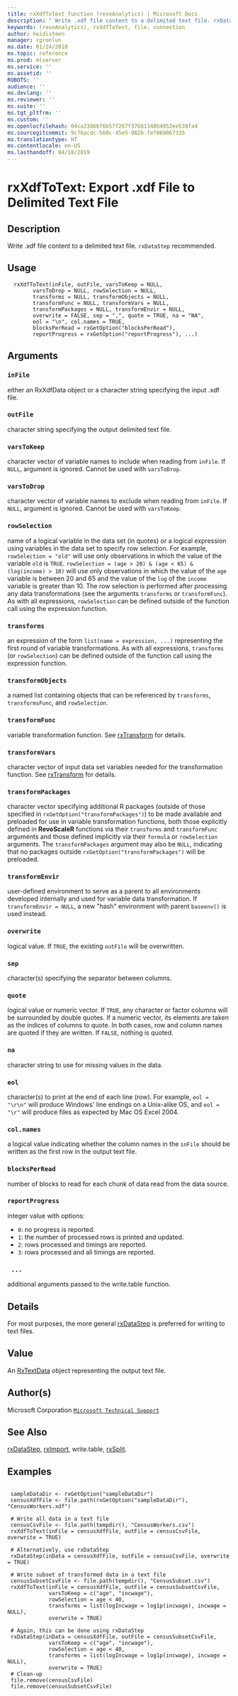```yaml
---
title: rxXdfToText function (revoAnalytics) | Microsoft Docs
description: " Write .xdf file content to a delimited text file. rxDataStep recommended. "
keywords: (revoAnalytics), rxXdfToText, file, connection
author: heidisteen
manager: cgronlun
ms.date: 01/24/2018
ms.topic: reference
ms.prod: mlserver
ms.service: ''
ms.assetid: ''
ROBOTS: ''
audience: ''
ms.devlang: ''
ms.reviewer: ''
ms.suite: ''
ms.tgt_pltfrm: ''
ms.custom: ''
ms.openlocfilehash: 04ca33866f6b57f267f37b81340b4952ee538fa4
ms.sourcegitcommit: 9c76acdc-560c-45e5-982b-fef069067335
ms.translationtype: HT
ms.contentlocale: en-US
ms.lasthandoff: 04/18/2019
---
```

 # <a name="rxxdftotext-export-xdf-file-to-delimited-text-file"></a>rxXdfToText: Export .xdf File to Delimited Text File 
 ## <a name="description"></a>Description

Write .xdf file content to a delimited text file. `rxDataStep` recommended.


 ## <a name="usage"></a>Usage

```   
  rxXdfToText(inFile, outFile, varsToKeep = NULL, 
        varsToDrop = NULL, rowSelection = NULL, 
        transforms = NULL, transformObjects = NULL,
        transformFunc = NULL, transformVars = NULL,  
        transformPackages = NULL, transformEnvir = NULL, 
        overwrite = FALSE, sep = ",", quote = TRUE, na = "NA", 
        eol = "\n", col.names = TRUE,
        blocksPerRead = rxGetOption("blocksPerRead"),
        reportProgress = rxGetOption("reportProgress"), ...) 

```

 ## <a name="arguments"></a>Arguments



 ### `inFile`
 either an RxXdfData object or a character string specifying the input .xdf file. 



 ### `outFile`
 character string specifying the output delimited text file. 



 ### `varsToKeep`
 character vector of variable names to include when reading from `inFile`. If `NULL`, argument is ignored. Cannot be used with `varsToDrop`. 



 ### `varsToDrop`
 character vector of variable names to exclude when reading from `inFile`. If `NULL`, argument is ignored. Cannot be used with `varsToKeep`. 



 ### `rowSelection`
 name of a logical variable in the data set (in quotes) or a logical expression using variables in the data set to specify row selection.  For example, `rowSelection = "old"` will use only observations in which the value of the variable `old` is `TRUE`.  `rowSelection = (age > 20) & (age < 65) & (log(income) > 10)` will use only observations in which the value of the `age` variable is between 20 and 65 and the value of the `log` of the `income` variable is greater than 10.  The row selection is performed after processing any data transformations  (see the arguments `transforms` or `transformFunc`). As with all expressions, `rowSelection` can be defined outside of the function  call using the expression function. 



 ### `transforms`
 an expression of the form `list(name = expression, ...)` representing the first round of variable transformations. As with all expressions, `transforms` (or `rowSelection`)  can be defined outside of the function call using the expression function. 



 ### `transformObjects`
 a named list containing objects that can be referenced by `transforms`, `transformsFunc`, and `rowSelection`. 



 ### `transformFunc`
 variable transformation function. See [rxTransform](rxTransform.md) for details. 



 ### `transformVars`
 character vector of input data set variables needed for the transformation function. See [rxTransform](rxTransform.md) for details. 



 ### `transformPackages`
 character vector specifying additional R packages (outside of those specified in `rxGetOption("transformPackages")`) to be made available and  preloaded for use in variable transformation functions, both those explicitly defined in **RevoScaleR** functions via their `transforms` and `transformFunc` arguments and those  defined implicitly via their `formula` or `rowSelection` arguments.  The `transformPackages` argument may also be `NULL`,  indicating that no packages outside `rxGetOption("transformPackages")` will be preloaded. 



 ### `transformEnvir`
 user-defined environment to serve as a parent to  all environments developed internally and used for variable data transformation. If `transformEnvir = NULL`, a new "hash" environment with parent `baseenv()` is used instead. 



 ### `overwrite`
 logical value. If `TRUE`, the existing `outFile` will be overwritten. 



 ### `sep`
 character(s) specifying the separator between columns. 



 ### `quote`
 logical value or numeric vector. If `TRUE`, any character or factor columns will be surrounded by double quotes. If a numeric vector, its elements are taken as the indices of columns to quote. In both cases, row and column names are quoted if they are written. If `FALSE`, nothing is quoted. 



 ### `na`
 character string to use for missing values in the data. 



 ### `eol`
 character(s) to print at the end of each line (row). For example, `eol = "\r\n"` will produce Windows' line endings on a Unix-alike OS, and `eol = "\r"` will produce files as expected by Mac OS Excel 2004. 



 ### `col.names`
 a logical value indicating whether the column names in the `inFile` should be written as the first row in the output text file. 



 ### `blocksPerRead`
 number of blocks to read for each chunk of data read from the data source. 



 ### `reportProgress`
 integer value with options:  
*   `0`: no progress is reported. 
*   `1`: the number of processed rows is printed and updated. 
*   `2`: rows processed and timings are reported. 
*   `3`: rows processed and all timings are reported. 




 ### ` ...`
 additional arguments passed to the write.table function. 



 ## <a name="details"></a>Details

For most purposes, the more general [rxDataStep](rxDataStep.md) is preferred for writing to text files.


 ## <a name="value"></a>Value

An [RxTextData](RxTextData.md) object representing the output text file.


 ## <a name="authors"></a>Author(s)
 Microsoft Corporation [`Microsoft Technical Support`](https://go.microsoft.com/fwlink/?LinkID=698556&clcid=0x409)


 ## <a name="see-also"></a>See Also

[rxDataStep](rxDataStep.md), [rxImport](rxImport.md), write.table, [rxSplit](rxSplitXdf.md).

 ## <a name="examples"></a>Examples

 ```

  sampleDataDir <- rxGetOption("sampleDataDir")
  censusXdfFile <- file.path(rxGetOption("sampleDataDir"), "CensusWorkers.xdf")

  # Write all data in a text file
  censusCsvFile <- file.path(tempdir(), "CensusWorkers.csv")
  rxXdfToText(inFile = censusXdfFile, outFile = censusCsvFile, overwrite = TRUE)

  # Alternatively, use rxDataStep
  rxDataStep(inData = censusXdfFile, outFile = censusCsvFile, overwrite = TRUE)

  # Write subset of transformed data in a text file
  censusSubsetCsvFile <- file.path(tempdir(), "CensusSubset.csv")
  rxXdfToText(inFile = censusXdfFile, outFile = censusSubsetCsvFile,
              varsToKeep = c("age", "incwage"),
              rowSelection = age < 40,
              transforms = list(logIncwage = log1p(incwage), incwage = NULL),
              overwrite = TRUE)

  # Again, this can be done using rxDataStep
  rxDataStep(inData = censusXdfFile, outFile = censusSubsetCsvFile,
              varsToKeep = c("age", "incwage"),
              rowSelection = age < 40,
              transforms = list(logIncwage = log1p(incwage), incwage = NULL),
              overwrite = TRUE)
  # Clean-up
  file.remove(censusCsvFile)
  file.remove(censusSubsetCsvFile)          
```



